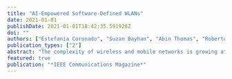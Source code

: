 ```yaml
---
title: "AI-Empowered Software-Defined WLANs"
date: 2021-01-01
publishDate: 2021-01-01T18:42:35.591926Z
doi: ""
authors: ["Estefania Coronado", "Suzan Bayhan", "Abin Thomas", "Roberto Riggio"]
publication_types: ["2"]
abstract: "The complexity of wireless and mobile networks is growing at an unprecedented pace. This trend is set to make current network control and management techniques based on analytical models and simulations impractical, especially if combined with the data deluge expected from future applications such as Augmented and Mixed Reality. This is particularly true for Software-Defined Wireless Local Area Networks (SD-WLANs). It is our belief that to cope with this increase in complexity, future SD-WLANs must follow an Artificial Intelligence-native approach. In this paper we present aiOS, which is an AI-based platform for the control and management of SD-WLANs. Our proposal is aligned with the most recent trends in in-network AI promoted by the Telecommunication Standardization Sector (ITU-T) and with the architecture for disaggregated radio access networks promoted by the Open Radio Access Network (ORAN) Alliance. We validate aiOS in a practical use case, namely frame size optimization in SD-WLANs, and we consider the longterm evolution, challenges, and scenarios for AI-assisted network automation in the wireless and mobile networking domain."
featured: true
publication: "*IEEE Communications Magazine*"
---
```


